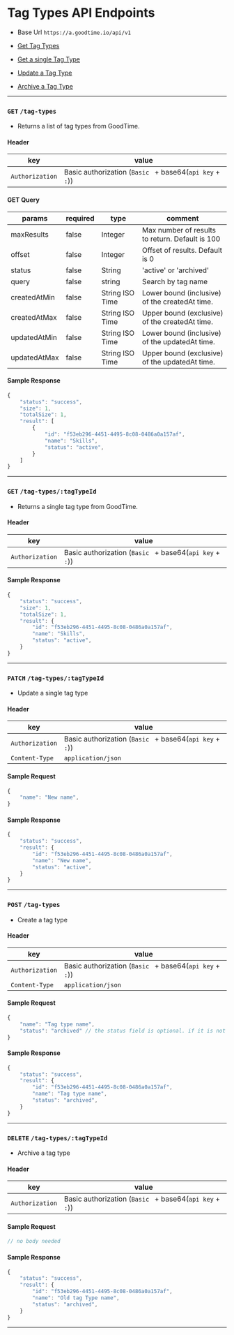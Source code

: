 # Tag Types API Endpoints
* Base Url `https://a.goodtime.io/api/v1`

* [Get Tag Types](#get-tag-types)
* [Get a single Tag Type](#get-tag-typestagtypeid)
* [Update a Tag Type](#patch-tag-typestagtypeid)
* [Archive a Tag Type](#delete-tag-typestagtypeid)


---


### `GET` `/tag-types`
* Returns a list of tag types from GoodTime.

####  Header
key|value
---|---
`Authorization`| Basic authorization (`Basic ` + base64(`api key` + `:`))

#### GET Query
params | required | type | comment
---|---|---|---
maxResults | false | Integer | Max number of results to return. Default is 100
offset | false | Integer | Offset of results. Default is 0
status | false | String | 'active' or 'archived'
query | false | string | Search by tag name
createdAtMin | false | String ISO Time | Lower bound (inclusive) of the createdAt time.
createdAtMax | false | String ISO Time | Upper bound (exclusive) of the createdAt time.
updatedAtMin | false | String ISO Time | Lower bound (inclusive) of the updatedAt time.
updatedAtMax | false | String ISO Time | Upper bound (exclusive) of the updatedAt time.

#### Sample Response
```javascript
{
    "status": "success",
    "size": 1,
    "totalSize": 1,
    "result": [
        {
            "id": "f53eb296-4451-4495-8c08-0486a0a157af",
            "name": "Skills",
            "status": "active",
        }
    ]
}
```



---



### `GET` `/tag-types/:tagTypeId`
* Returns a single tag type from GoodTime.

####  Header
key|value
---|---
`Authorization`| Basic authorization (`Basic ` + base64(`api key` + `:`))

#### Sample Response
```javascript
{
    "status": "success",
    "size": 1,
    "totalSize": 1,
    "result": {
        "id": "f53eb296-4451-4495-8c08-0486a0a157af",
        "name": "Skills",
        "status": "active",
    }
}
```



---



### `PATCH` `/tag-types/:tagTypeId`
* Update a single tag type

####  Header
key|value
---|---
`Authorization`| Basic authorization (`Basic ` + base64(`api key` + `:`))
`Content-Type`| `application/json`

#### Sample Request
```javascript
{
    "name": "New name",
}
```


#### Sample Response
```javascript
{
    "status": "success",
    "result": {
        "id": "f53eb296-4451-4495-8c08-0486a0a157af",
        "name": "New name",
        "status": "active",
    }
}
```



---



### `POST` `/tag-types`
* Create a tag type

####  Header
key|value
---|---
`Authorization`| Basic authorization (`Basic ` + base64(`api key` + `:`))
`Content-Type`| `application/json`

#### Sample Request
```javascript
{
    "name": "Tag type name",
    "status": "archived" // the status field is optional. if it is not passed in the body, the default status is "active"
}
```


#### Sample Response
```javascript
{
    "status": "success",
    "result": {
        "id": "f53eb296-4451-4495-8c08-0486a0a157af",
        "name": "Tag type name",
        "status": "archived",
    }
}
```



---



### `DELETE` `/tag-types/:tagTypeId`
* Archive a tag type

####  Header
key|value
---|---
`Authorization`| Basic authorization (`Basic ` + base64(`api key` + `:`))

#### Sample Request
```javascript
// no body needed
```


#### Sample Response
```javascript
{
    "status": "success",
    "result": {
        "id": "f53eb296-4451-4495-8c08-0486a0a157af",
        "name": "Old tag Type name",
        "status": "archived",
    }
}
```



---
